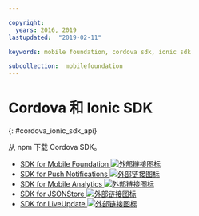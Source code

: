 ```yaml
---

copyright:
  years: 2016, 2019
lastupdated:  "2019-02-11"

keywords: mobile foundation, cordova sdk, ionic sdk

subcollection:  mobilefoundation
---
```


#	Cordova 和 Ionic SDK
{: #cordova_ionic_sdk_api}

从 npm 下载 Cordova SDK。

* [SDK for Mobile Foundation ![外部链接图标](../../icons/launch-glyph.svg "外部链接图标")](https://www.npmjs.com/package/cordova-plugin-mfp)
* [SDK for Push Notifications ![外部链接图标](../../icons/launch-glyph.svg "外部链接图标")](https://www.npmjs.com/package/cordova-plugin-mfp-push)
* [SDK for Mobile Analytics ![外部链接图标](../../icons/launch-glyph.svg "外部链接图标")](https://www.npmjs.com/package/cordova-plugin-mfp-analytics)
* [SDK for JSONStore ![外部链接图标](../../icons/launch-glyph.svg "外部链接图标")](https://www.npmjs.com/package/cordova-plugin-mfp-jsonstore)
* [SDK for LiveUpdate ![外部链接图标](../../icons/launch-glyph.svg "外部链接图标")](https://www.npmjs.com/package/cordova-plugin-mfp-liveupdate)
